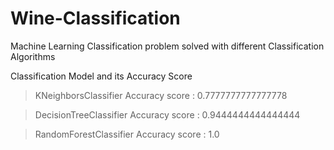 # Wine-Classification
Machine Learning Classification problem solved with different Classification Algorithms

Classification Model and its Accuracy Score

> KNeighborsClassifier
  Accuracy score : 0.7777777777777778
    
> DecisionTreeClassifier
  Accuracy score : 0.9444444444444444
    
> RandomForestClassifier
  Accuracy score : 1.0
